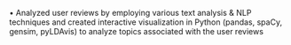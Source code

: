 •	Analyzed user reviews by employing various text analysis & NLP techniques and created interactive visualization in Python (pandas, spaCy, gensim, pyLDAvis) to analyze topics associated with the user reviews
